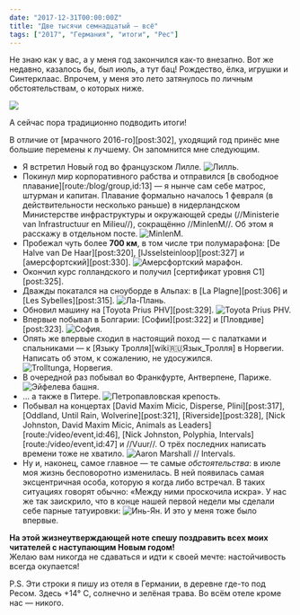 ```yaml
---
date: "2017-12-31T00:00:00Z"
title: "Две тысячи семнадцатый — всё"
tags: ["2017", "Германия", "итоги", "Рес"]
---
```


Не знаю как у вас, а у меня год закончился как-то внезапно. Вот же недавно, казалось бы, был июль, а тут бац! Рождество, ёлка, игрушки и Синтерклаас. Впрочем, у меня это лето затянулось по личным обстоятельствам, о которых ниже.

![](img:4.bp.blogspot.com/-T0pGKdrZB1c/WkYeVgdD1vI/AAAAAAAArKQ/fa8g5Ol1jG0CaVB-u3_6G3gNvgj0mFp1wCKgBGAs/s1600/2018.png)

А сейчас пора традиционно подводить итоги!

В отличие от [мрачного 2016-го][post:302], уходящий год принёс мне большие перемены к лучшему. Он запомнится мне следующим.

<!--more-->

* Я встретил Новый год во французском Лилле.
![](img:4.bp.blogspot.com/-Q0oq4GgfXb8/WkTg5_IMUaI/AAAAAAAArJU/kTt192_hhCwfVFhhRDXy2JkOQm0ILnq7QCKgBGAs/s1600/dsc03914.picasaweb.jpgш:a "Лилль.")
* Покинул мир корпоративного рабства и отправился [в свободное плавание][route:/blog/group,id:13] — я нынче сам себе матрос, штурман и капитан. Плавание формально началось 1 февраля (в действительности несколько раньше) в нидерландском Министерстве инфраструктуры и окружающей среды (//Ministerie van Infrastructuur en Milieu//), сокращённо //MinIenM//. Об этом я расскажу в отдельном посте.
![](img:1.bp.blogspot.com/-X2_lDklXUCU/WkYf3TWfTFI/AAAAAAAArKk/NhONEzWuTYwgJHTjQF4s61rUl4k8Tsz7gCKgBGAs/s1600/20170309_103411.picasaweb.jpg:a "MinIenM.")
* Пробежал чуть более **700 км**, в том числе три полумарафона: [De Halve van De Haar][post:320], [IJsselsteinloop][post:327] и [амерсфортский][post:330].
![](img:2.bp.blogspot.com/-5YI57OXZ-V8/WkYhNBMhI2I/AAAAAAAArK0/y0bvHvPHD9cqaZkQhT7G6CCRJD9x5AVNgCKgBGAs/s1600/20170618_102611.picasaweb.jpg:a "Амерсфортский марафон.")
* Окончил курс голландского и получил [сертификат уровня С1][post:325].
* Дважды покатался на сноуборде в Альпах: в [La Plagne][post:306] и [Les Sybelles][post:315].
![](img:3.bp.blogspot.com/-f3u1WgmpTSQ/WkYh4sKLO0I/AAAAAAAArK8/nDUh8dh8Q8QLg17oazCmzwMKDiScalTrwCKgBGAs/s1600/20170119_105049.picasaweb.jpg:a "Ла-Плань.")
* Обновил машину на [Toyota Prius PHV][post:329].
![](img:3.bp.blogspot.com/-TM5UJH9RL4M/WThoZVX3b8I/AAAAAAAAqGk/ckLR_7A1HCIoEtTm25SVwK7GEvy08_3tgCKgB/s1600/20170527_131723.picasaweb.jpg:a "Toyota Prius PHV.")
* Впервые побывал в Болгарии: [Софии][post:322] и [Пловдиве][post:323].
![](img:2.bp.blogspot.com/-b6snG1mAhyQ/WkYlNG1ICnI/AAAAAAAArLQ/MbKv_eM4OuQkDJKcwAZRqq5dlsNxsJEKgCKgBGAs/s1600/dsc04904.picasaweb.jpg:a "София.")
* Опять же впервые сходил в настоящий поход — с палатками и спальниками — к [Языку Тролля][wiki:ru:Язык_Тролля] в Норвегии. Написать об этом, к сожалению, не удосужился.
![](img:4.bp.blogspot.com/-uTiMswINxVE/WkTBnsHfB1I/AAAAAAAArJE/x5tDRidhJeM8f6ZHNflH6DfcoBNTnF0DgCKgBGAs/s1600/dsc05966.picasaweb.jpg:a "Trolltunga, Норвегия.")
* В очередной раз побывал во Франкфурте, Антверпене, Париже.
![](img:4.bp.blogspot.com/-ZKec2DkrKV0/WkY_zWeL3II/AAAAAAAArL4/4sTIDhtTfD0otRJzvNT5n3TrpLYVi47JACKgBGAs/s1600/dsc06791.picasaweb.jpg:a "Эйфелева башня.")
* … а также в Питере.
![](img:3.bp.blogspot.com/-zrPATGx6h3A/Wkd17coNwmI/AAAAAAAArMM/DqXqlH0I7bw5YFPjUtOGgA6LRsTEXFEagCKgBGAs/s1600/dsc05659.picasaweb.jpg:a "Петропавловская крепость.")
* Побывал на концертах [David Maxim Micic, Disperse, Plini][post:317], [Oddland, Until Rain, Wolverine][post:321], [Riverside][post:328], [Nick Johnston, David Maxim Micic, Animals as Leaders][route:/video/event,id:46], [Nick Johnston, Polyphia, Intervals][route:/video/event,id:47] и //Vuur//. О трёх последних написать времени тоже не хватило.
![](img:2.bp.blogspot.com/-BDEWNu2GFSI/WkYn6eiNmSI/AAAAAAAArLc/7bEsVOaqKZcIuweXj1a-MlvY2sf5g1sHgCKgBGAs/s1600/dsc07131.picasaweb.jpg:a "Aaron Marshall // Intervals.")
* Ну и, наконец, самое главное — те самые *обстоятельства*: в июле моя жизнь бесповоротно изменилась. В ней появилась самая эксцентричная особа, которую я когда либо встречал. В таких ситуациях говорят обычно: «Между ними проскочила искра». У нас же так заискрило, что в конце нашей первой недели мы сделали себе парные татуировки:
![](img:2.bp.blogspot.com/-TvMtl8HKGhY/WkTBnrFCI9I/AAAAAAAArJE/wK0DweNYJKMKeMv08BQ-Mhq1OkbzAL4LgCKgBGAs/s1600/20170925_213100.picasaweb.jpg:a "Инь-Ян.")
И это у меня тоже было впервые.

<p class="text-center">
    <b>На этой жизнеутверждающей ноте спешу поздравить всех моих читателей с наступающим Новым годом!</b><br>
    Желаю вам никогда не сдаваться и идти к своей мечте: настойчивость всегда окупается!
</p>

P.S. Эти строки я пишу из отеля в Германии, в деревне где-то под Ресом. Здесь +14° C, солнечно и зелёная трава. Во всём отеле кроме нас — никого.

